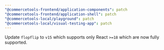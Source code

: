 ```yaml
---
"@commercetools-frontend/application-components": patch
"@commercetools-frontend/application-shell": patch
"@commercetools-local/playground": patch
"@commercetools-local/visual-testing-app": patch
---
```


Update `flopflip` to `v15` which supports only React `>=18` which are now fully supported.
